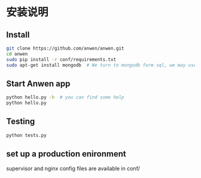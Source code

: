 安装说明
========


## Install

```bash
git clone https://github.com/anwen/anwen.git
cd anwen
sudo pip install -r conf/requirements.txt
sudo apt-get install mongodb  # We turn to mongodb form sql, we may use sqlite again
```


## Start Anwen app

```bash
python hello.py -h  # you can find some help
python hello.py
```


## Testing

```bash
python tests.py
```

## set up a production enironment

supervisor and nginx config files are available in conf/
